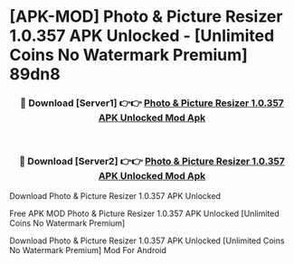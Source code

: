 # [APK-MOD] Photo & Picture Resizer 1.0.357 APK Unlocked - [Unlimited Coins No Watermark Premium] 89dn8



<div align="center">
<h3>🔴 Download [Server1] 👉👉 <a href="https://momento.my/?title=Photo_&_Picture_Resizer_1.0.357_APK_Unlocked">Photo & Picture Resizer 1.0.357 APK Unlocked Mod Apk</a></h3><br>

<h3>🔴 Download [Server2] 👉👉 <a href="https://momento.my/?title=Photo_&_Picture_Resizer_1.0.357_APK_Unlocked">Photo & Picture Resizer 1.0.357 APK Unlocked Mod Apk</a></h3>
</div>



Download Photo & Picture Resizer 1.0.357 APK Unlocked 

Free APK MOD Photo & Picture Resizer 1.0.357 APK Unlocked [Unlimited Coins No Watermark Premium]

Download Photo & Picture Resizer 1.0.357 APK Unlocked [Unlimited Coins No Watermark Premium] Mod For Android
